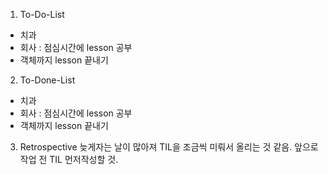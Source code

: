 1. To-Do-List
- 치과
- 회사 : 점심시간에 lesson 공부
- 객체까지 lesson 끝내기


2. To-Done-List
- 치과
- 회사 : 점심시간에 lesson 공부
- 객체까지 lesson 끝내기



3. Retrospective
늦게자는 날이 많아져 TIL을 조금씩 미뤄서 올리는 것 같음. 앞으로 작업 전 TIL 먼저작성할 것.